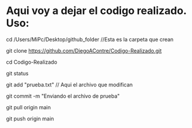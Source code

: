 # Aqui voy a dejar el codigo realizado. Uso:

cd /Users/MiPc/Desktop/github_folder //Esta es la carpeta que crean

git clone https://github.com/DiegoAContre/Codigo-Realizado.git

cd Codigo-Realizado

git status

git add "prueba.txt" // Aqui el archivo que modifican

git commit -m "Enviando el archivo de prueba"

git pull origin main

git push origin main
